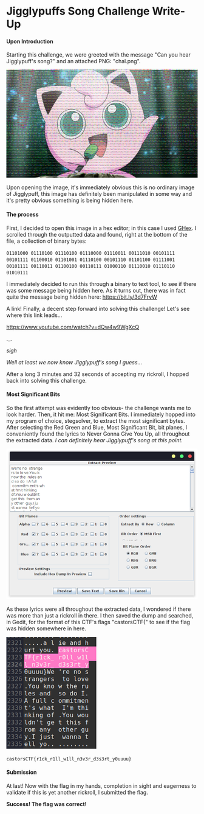 # Jigglypuffs Song Challenge Write-Up

#### Upon Introduction

Starting this challenge, we were greeted with the message "Can you hear Jigglypuff's song?" and an attached PNG: "chal.png". 

![Challenge Image](chal.png)

Upon opening the image, it's immediately obvious this is no ordinary image of Jigglypuff, this image has definitely been manipulated in some way and it's pretty obvious something is being hidden here.

#### The process

First, I decided to open this image in a hex editor; in this case I used [GHex](https://wiki.gnome.org/Apps/Ghex). I scrolled through the outputted data and found, right at the bottom of the file, a collection of binary bytes:

`01101000 01110100 01110100 01110000 01110011 00111010 00101111 00101111 01100010 01101001 01110100 00101110 01101100 01111001 00101111 00110011 01100100 00110111 01000110 01110010 01110110 01010111`

I immediately decided to run this through a binary to text tool, to see if there was some message being hidden here. As it turns out, there was in fact quite the message being hidden here: https://bit.ly/3d7FrvW

A link! Finally, a decent step forward into solving this challenge! Let's see where this link leads...

https://www.youtube.com/watch?v=dQw4w9WgXcQ

._.

*sigh*

*Well at least we now know Jigglypuff's song I guess...*

After a long 3 minutes and 32 seconds of accepting my rickroll, I hopped back into solving this challenge.

#### Most Significant Bits

So the first attempt was evidently too obvious- the challenge wants me to look harder. Then, it hit me: Most Significant Bits.
I immediately hopped into my program of choice, stegsolver, to extract the most significant bytes. After selecting the Red Green and Blue, Most Significant Bit, bit planes, I conveniently found the lyrics to Never Gonna Give You Up, all throughout the extracted data. *I can definitely hear Jigglypuff's song at this point.*

![Most Significant Bytes Output](jigglypuff_stegsolve.png)

As these lyrics were all throughout the extracted data, I wondered if there was more than just a rickroll in there. I then saved the dump and searched, in Gedit, for the format of this CTF's flags "castorsCTF{" to see if the flag was hidden somewhere in here.

![Flag in MSB dump](jigglypuff_dump.png)

`castorsCTF{r1ck_r1ll_w1ll_n3v3r_d3s3rt_y0uuuu}`

#### Submission

At last! Now with the flag in my hands, completion in sight and eagerness to validate if this is yet another rickroll, I submitted the flag.

**__Success! The flag was correct!__**




